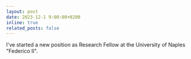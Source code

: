 ```yaml
---
layout: post
date: 2023-12-1 9:00:00+0200
inline: true
related_posts: false
---
```


I've started a new position as Research Fellow at the University of Naples "Federico II".